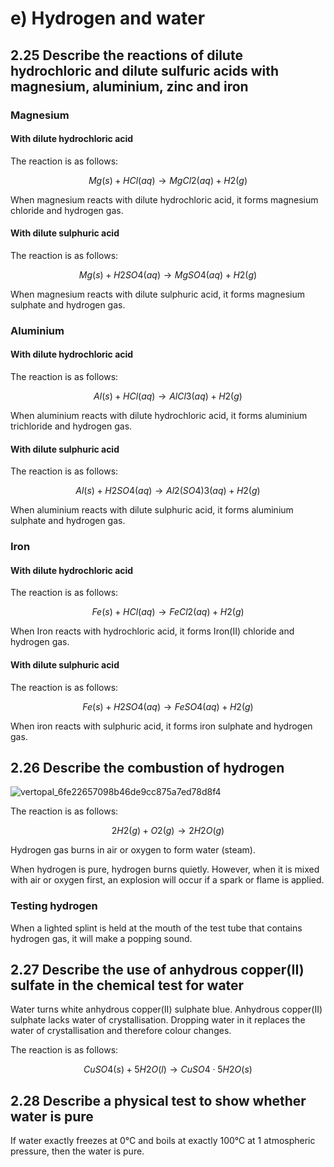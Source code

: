 # e) Hydrogen and water

## 2.25 Describe the reactions of dilute hydrochloric and dilute sulfuric acids with magnesium, aluminium, zinc and iron

### Magnesium

#### With dilute hydrochloric acid

The reaction is as follows:

$$
Mg(s) + HCl(aq) \rightarrow MgCl2(aq) + H2(g)
$$

When magnesium reacts with dilute hydrochloric acid, it forms magnesium chloride and hydrogen gas.

#### With dilute sulphuric acid

The reaction is as follows:

$$
Mg(s) + H2SO4(aq) \rightarrow MgSO4(aq) + H2(g)
$$

When magnesium reacts with dilute sulphuric acid, it forms magnesium sulphate and hydrogen gas.

### Aluminium

#### With dilute hydrochloric acid

The reaction is as follows:

$$
Al(s) + HCl(aq) \rightarrow AlCl3(aq) + H2(g)
$$

When aluminium reacts with dilute hydrochloric acid, it forms aluminium trichloride and hydrogen gas.

#### With dilute sulphuric acid

The reaction is as follows:

$$
Al(s) + H2SO4(aq) \rightarrow Al2(SO4)3(aq) + H2(g)
$$

When aluminium reacts with dilute sulphuric acid, it forms aluminium sulphate and hydrogen gas.

### Iron

#### With dilute hydrochloric acid

The reaction is as follows:

$$
Fe(s) + HCl(aq) \rightarrow FeCl2(aq) + H2(g)
$$

When Iron reacts with hydrochloric acid, it forms Iron(II) chloride and hydrogen gas.

#### With dilute sulphuric acid

The reaction is as follows:

$$
Fe(s) + H2SO4(aq) \rightarrow FeSO4(aq) + H2(g)
$$

When iron reacts with sulphuric acid, it forms iron sulphate and hydrogen gas.

## 2.26 Describe the combustion of hydrogen

![vertopal_6fe22657098b46de9cc875a7ed78d8f4](media/image2.png)

The reaction is as follows:

$$
2H2(g) + O2(g) \rightarrow 2H2O(g)
$$

Hydrogen gas burns in air or oxygen to form water (steam).

When hydrogen is pure, hydrogen burns quietly. However, when it is mixed with air or oxygen first, an explosion will occur if a spark or flame is applied.

### Testing hydrogen

When a lighted splint is held at the mouth of the test tube that contains hydrogen gas, it will make a popping sound.

## 2.27 Describe the use of anhydrous copper(II) sulfate in the chemical test for water

Water turns white anhydrous copper(II) sulphate blue. Anhydrous copper(II) sulphate lacks water of crystallisation. Dropping water in it replaces the water of crystallisation and therefore colour changes.

The reaction is as follows:

$$
CuSO4(s) + 5H2O(l) \rightarrow CuSO4 \cdot 5H2O(s)
$$

## 2.28 Describe a physical test to show whether water is pure

If water exactly freezes at 0°C and boils at exactly 100°C at 1 atmospheric pressure, then the water is pure.